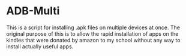 # ADB-Multi
This is a script for installing .apk files on multiple devices at once.  The original purpose of this is to allow the rapid installation of apps on the kindles that were donated by amazon to my school without any way to install actually useful apps.
